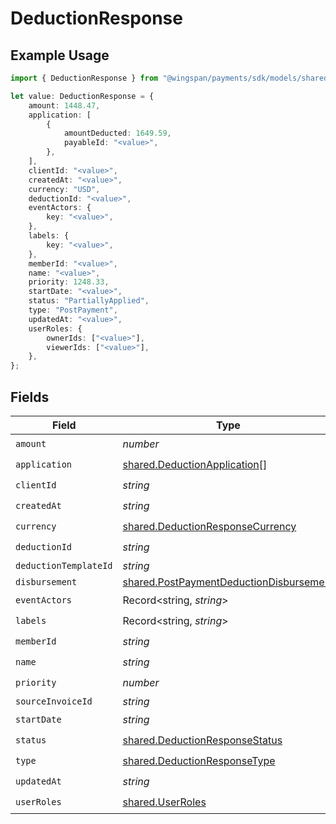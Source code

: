# DeductionResponse

## Example Usage

```typescript
import { DeductionResponse } from "@wingspan/payments/sdk/models/shared";

let value: DeductionResponse = {
    amount: 1448.47,
    application: [
        {
            amountDeducted: 1649.59,
            payableId: "<value>",
        },
    ],
    clientId: "<value>",
    createdAt: "<value>",
    currency: "USD",
    deductionId: "<value>",
    eventActors: {
        key: "<value>",
    },
    labels: {
        key: "<value>",
    },
    memberId: "<value>",
    name: "<value>",
    priority: 1248.33,
    startDate: "<value>",
    status: "PartiallyApplied",
    type: "PostPayment",
    updatedAt: "<value>",
    userRoles: {
        ownerIds: ["<value>"],
        viewerIds: ["<value>"],
    },
};
```

## Fields

| Field                                                                                                     | Type                                                                                                      | Required                                                                                                  | Description                                                                                               |
| --------------------------------------------------------------------------------------------------------- | --------------------------------------------------------------------------------------------------------- | --------------------------------------------------------------------------------------------------------- | --------------------------------------------------------------------------------------------------------- |
| `amount`                                                                                                  | *number*                                                                                                  | :heavy_check_mark:                                                                                        | N/A                                                                                                       |
| `application`                                                                                             | [shared.DeductionApplication](../../../sdk/models/shared/deductionapplication.md)[]                       | :heavy_check_mark:                                                                                        | N/A                                                                                                       |
| `clientId`                                                                                                | *string*                                                                                                  | :heavy_check_mark:                                                                                        | N/A                                                                                                       |
| `createdAt`                                                                                               | *string*                                                                                                  | :heavy_check_mark:                                                                                        | N/A                                                                                                       |
| `currency`                                                                                                | [shared.DeductionResponseCurrency](../../../sdk/models/shared/deductionresponsecurrency.md)               | :heavy_check_mark:                                                                                        | N/A                                                                                                       |
| `deductionId`                                                                                             | *string*                                                                                                  | :heavy_check_mark:                                                                                        | N/A                                                                                                       |
| `deductionTemplateId`                                                                                     | *string*                                                                                                  | :heavy_minus_sign:                                                                                        | N/A                                                                                                       |
| `disbursement`                                                                                            | [shared.PostPaymentDeductionDisbursement](../../../sdk/models/shared/postpaymentdeductiondisbursement.md) | :heavy_minus_sign:                                                                                        | N/A                                                                                                       |
| `eventActors`                                                                                             | Record<string, *string*>                                                                                  | :heavy_check_mark:                                                                                        | N/A                                                                                                       |
| `labels`                                                                                                  | Record<string, *string*>                                                                                  | :heavy_check_mark:                                                                                        | N/A                                                                                                       |
| `memberId`                                                                                                | *string*                                                                                                  | :heavy_check_mark:                                                                                        | N/A                                                                                                       |
| `name`                                                                                                    | *string*                                                                                                  | :heavy_check_mark:                                                                                        | N/A                                                                                                       |
| `priority`                                                                                                | *number*                                                                                                  | :heavy_check_mark:                                                                                        | N/A                                                                                                       |
| `sourceInvoiceId`                                                                                         | *string*                                                                                                  | :heavy_minus_sign:                                                                                        | N/A                                                                                                       |
| `startDate`                                                                                               | *string*                                                                                                  | :heavy_check_mark:                                                                                        | N/A                                                                                                       |
| `status`                                                                                                  | [shared.DeductionResponseStatus](../../../sdk/models/shared/deductionresponsestatus.md)                   | :heavy_check_mark:                                                                                        | N/A                                                                                                       |
| `type`                                                                                                    | [shared.DeductionResponseType](../../../sdk/models/shared/deductionresponsetype.md)                       | :heavy_check_mark:                                                                                        | N/A                                                                                                       |
| `updatedAt`                                                                                               | *string*                                                                                                  | :heavy_check_mark:                                                                                        | N/A                                                                                                       |
| `userRoles`                                                                                               | [shared.UserRoles](../../../sdk/models/shared/userroles.md)                                               | :heavy_check_mark:                                                                                        | N/A                                                                                                       |